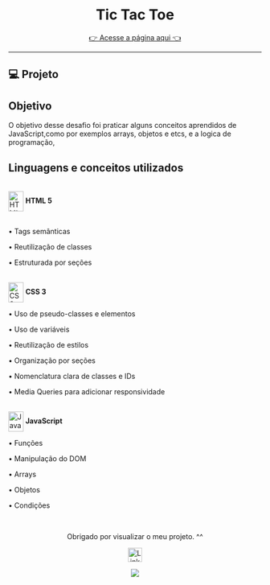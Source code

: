 

<h1 align="center">  Tic Tac Toe </h1>
<p align="center">
<a href="https://jonathanguimarae3s.github.io/tic-toc-toe/" target="_blank">👉 Acesse a página aqui 👈</a>
</p>    
<hr>
<!-- <div align="center">
<img width="500px" src="https://github.com/JonathanGuimarae3s/portifolioo/blob/main/css/imgs/gifs/1.gif">
<img width="500px" src="https://github.com/JonathanGuimarae3s/portifolioo/blob/main/css/imgs/gifs/2.gif">
</div> -->


## 💻 Projeto
<h2>Objetivo</h2>
O objetivo desse desafio foi praticar alguns conceitos aprendidos de JavaScript,como por exemplos arrays, objetos e etcs, e a logica de programação,  


## Linguagens e conceitos utilizados 

<!-- HTML -->
<br>
<div><img align="center"  alt="HTML" width="30" height="40" src="https://cdn.jsdelivr.net/gh/devicons/devicon/icons/html5/html5-plain.svg" /> <b> HTML 5</b></div>
<br>
<p>• Tags semânticas</p>
<p>• Reutilização de classes</p>
<p>• Estruturada por seções</p>

<!-- CSS -->
<br>
<div>
<img align="center" alt="CSS"  width="30" height="40" src="https://cdn.jsdelivr.net/gh/devicons/devicon/icons/css3/css3-plain.svg" /> <b> CSS 3</b>
</div>
<p>• Uso de pseudo-classes e elementos</p>
<p>• Uso de variáveis</p>
<p>• Reutilização de estilos</p>
<p>• Organização por seções</p>
<p>• Nomenclatura clara de classes e IDs</p>
<p>• Media Queries para adicionar responsividade</p>
<br>
<div>
<img align="center" alt="Java Script" height="40" width="30" src="https://cdn.jsdelivr.net/gh/devicons/devicon/icons/javascript/javascript-plain.svg" />
<b> JavaScript</b>
 
 </div>
<p>• Funções</p>
<p>• Manipulação do DOM</p>
<p>• Arrays </p>
<p>• Objetos</p>
<p>• Condições</p>
<br>
<div>
<div>
  <div align = 'center'>
  <p>Obrigado por visualizar o meu projeto. ^^</p>
    
  <a href="https://www.linkedin.com/in/jonathan-guimar%C3%A3es-984b69219/"><img src="https://img.shields.io/badge/LinkedIn-282C34?logo=linkedin&logoColor=white" alt="LinkedIn logo" title="LinkedIn" height="28"></a>

<img src="https://c.tenor.com/EJ1C6RDW3YoAAAAM/kakashi-bye-bye-anime.gif">
